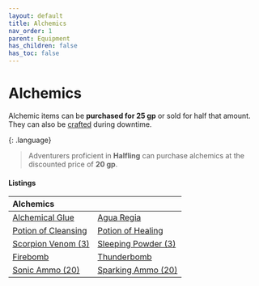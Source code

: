 ```yaml
---
layout: default
title: Alchemics
nav_order: 1
parent: Equipment
has_children: false
has_toc: false
---
```


# Alchemics

Alchemic items can be **purchased for 25 gp** or sold for half that amount. They can also be [crafted](../../adventuring/downtime/alchemy) during downtime.


{: .language}
> Adventurers proficient in **Halfling** can purchase alchemics at the discounted price of **20 gp**.


#### Listings

| Alchemics                                                          |                                                                |
| :----------------------------------------------------------------- | :------------------------------------------------------------- |
| [Alchemical Glue](../../../data/alchemics/alchemical_glue)         | [Agua Regia](../../../data/alchemics/agua_regia)               |
| [Potion of Cleansing](../../../data/alchemics/potion_of_cleansing) | [Potion of Healing](../../../data/alchemics/potion_of_healing) |
| [Scorpion Venom (3)](../../../data/alchemics/scorpion_venom)       | [Sleeping Powder (3)](../../../data/alchemics/sleeping_powder) |
| [Firebomb](../../../data/alchemics/firebomb)                       | [Thunderbomb](../../../data/alchemics/thunderbomb)             |
| [Sonic Ammo (20)](../../../data/alchemics/sonic_ammo)              | [Sparking Ammo (20)](../../../data/alchemics/sparking_ammo)    |

